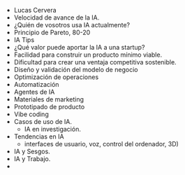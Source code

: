 - Lucas Cervera
- Velocidad de avance de la IA.
- ¿Quién de vosotros usa IA actualmente?
- Principio de Pareto, 80-20
- IA Tips
- ¿Qué valor puede aportar la IA a una startup?
- Facilidad para construir un producto mínimo viable.
- Dificultad para crear una ventaja competitiva sostenible.
- Diseño y validación del modelo de negocio
- Optimización de operaciones
- Automatización
- Agentes de IA
- Materiales de marketing
- Prototipado de producto
- Vibe coding
- Casos de uso de IA.
	- IA en investigación.
- Tendencias en IA
	- interfaces de usuario, voz, control del ordenador, 3D)
- IA y Sesgos.
- IA y Trabajo.
-